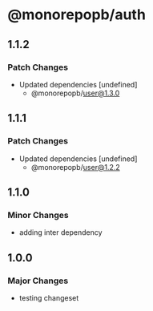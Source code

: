 # @monorepopb/auth

## 1.1.2

### Patch Changes

- Updated dependencies [undefined]
  - @monorepopb/user@1.3.0

## 1.1.1

### Patch Changes

- Updated dependencies [undefined]
  - @monorepopb/user@1.2.2

## 1.1.0

### Minor Changes

- adding inter dependency

## 1.0.0

### Major Changes

- testing changeset
